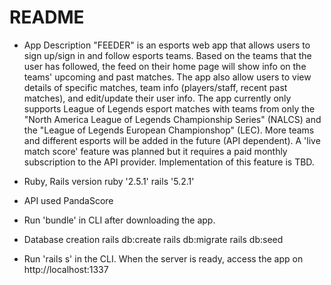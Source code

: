 # README

* App Description
  "FEEDER" is an esports web app that allows users to sign up/sign in and follow esports teams. Based on the teams that the user has followed, the feed on their home page will show info on the teams' upcoming and past matches. The app also allow users to view details of specific matches, team info (players/staff, recent past matches), and edit/update their user info. The app currently only supports League of Legends esport matches with teams from only the "North America League of Legends Championship Series" (NALCS) and the "League of Legends European Championshop" (LEC). More teams and different esports will be added in the future (API dependent). A 'live match score' feature was planned but it requires a paid monthly subscription to the API provider. Implementation of this feature is TBD.

* Ruby, Rails version
  ruby '2.5.1'
  rails '5.2.1'

* API used
  PandaScore

* Run 'bundle' in CLI after downloading the app.

* Database creation
  rails db:create
  rails db:migrate
  rails db:seed

* Run 'rails s' in the CLI. When the server is ready, access the app on http://localhost:1337

